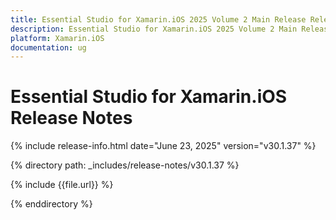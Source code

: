 ```yaml
---
title: Essential Studio for Xamarin.iOS 2025 Volume 2 Main Release Release Notes  
description: Essential Studio for Xamarin.iOS 2025 Volume 2 Main Release Release Notes  
platform: Xamarin.iOS
documentation: ug
---
```


# Essential Studio for Xamarin.iOS  Release Notes  

{% include release-info.html date="June 23, 2025"  version="v30.1.37" %}

{% directory path: _includes/release-notes/v30.1.37 %}

{% include {{file.url}} %}

{% enddirectory %}
